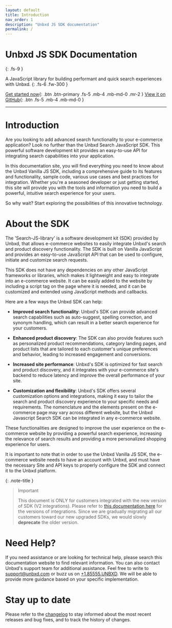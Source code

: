 ```yaml
---
layout: default
title: Introduction
nav_order: 1
description: "Unbxd JS SDK documentation"
permalink: /
---
```


# Unbxd JS SDK Documentation
{: .fs-9 }

A JavaScript library for building performant and quick search experiences with Unbxd.
{: .fs-6 .fw-300 }

[Get started now](/docs/prerequisites.md){: .btn .btn-primary .fs-5 .mb-4 .mb-md-0 .mr-2 }
[View it on GitHub](https://github.com/unbxd/search-JS-library/){: .btn .fs-5 .mb-4 .mb-md-0 }

---

# Introduction

Are you looking to add advanced search functionality to your e-commerce application? Look no further than the Unbxd Search JavaScript SDK. This powerful software development kit provides an easy-to-use API for integrating search capabilities into your application.

In this documentation site, you will find everything you need to know about the Unbxd Vanilla JS SDK, including a comprehensive guide to its features and functionality, sample code, various use cases and best practices for integration. Whether you're a seasoned developer or just getting started, this site will provide you with the tools and information you need to build a powerful, intuitive search experience for your users.

So why wait? Start exploring the possibilities of this innovative technology.


# About the SDK

The 'Search-JS-library' is a software development kit (SDK) provided by Unbxd, that allows e-commerce websites to easily integrate Unbxd's search and product discovery functionality. The SDK is built on Vanilla JavaScript and provides an easy-to-use JavaScript API that can be used to configure, initiate and customize search requests.

This SDK does not have any dependencies on any other JavaScript frameworks or libraries, which makes it lightweight and easy to integrate into an e-commerce website. It can be easily added to the website by including a script tag on the page where it is needed, and it can be customized and extended using JavaScript methods and callbacks.


Here are a few ways the Unbxd SDK can help:

* **Improved search functionality**: Unbxd's SDK can provide advanced search capabilities such as auto-suggest, spelling correction, and synonym handling, which can result in a better search experience for your customers.

* **Enhanced product discovery**: The SDK can also provide features such as personalized product recommendations, category landing pages, and product lists that are tailored to each customer's unique preferences and behavior, leading to increased engagement and conversions.

* **Increased site performance**: Unbxd's SDK is optimized for fast search and product discovery, and it integrates with your e-commerce site's backend to reduce latency and improve the overall performance of your site.

* **Customization and flexibility**: Unbxd's SDK offers several customization options and integrations, making it easy to tailor the search and product discovery experience to your specific needs and requirements. The nomenclature and the elements present on the e-commerce page may vary across different website, but the Unbxd Javascript Search SDK can be integrated in any e-commerce website.

These functionalities are designed to improve the user experience on the e-commerce website by providing a powerful search experience, increasing the relevance of search results and providing a more personalized shopping experience for users.

It is important to note that in order to use the Unbxd Vanilla JS SDK, the e-commerce website needs to have an account with Unbxd, and must have the necessary Site and API keys to properly configure the SDK and connect it to the Unbxd platform.



{: .note-title }
> Important
>
> This document is ONLY for customers integrated with the new version of SDK (V2 integrations). Please refer to [this documentation here](https://unbxd.com/docs/site-search/integration-documentation/jssdk-documentation/) for the versions of integrations. Since we are gradually migrating all our customers toward our new upgraded SDKs, we would slowly **deprecate** the older version.


# Need Help?
If you need assistance or are looking for technical help, please search this documentation website to find relevant information. You can also contact Unbxd's support team for additional assistance. Feel free to write to [support@unbxd.com](support@unbxd.com) or buzz us on [+1.85555.UNBXD](+1.85555.UNBXD). We will be able to provide more guidance based on your specific implementation.


# Stay up to date
Please refer to the [changelog](/docs/CHANGELOG.md) to stay informed about the most recent releases and bug fixes, and to track the history of changes.

